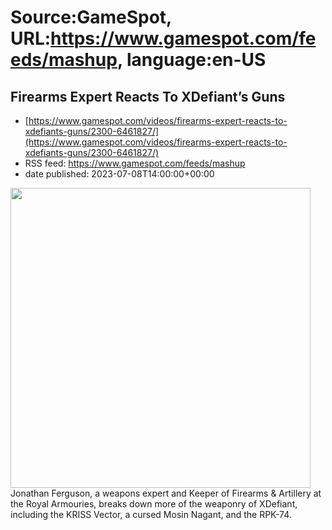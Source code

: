 # Source:GameSpot, URL:https://www.gamespot.com/feeds/mashup, language:en-US

## Firearms Expert Reacts To XDefiant’s Guns
 - [https://www.gamespot.com/videos/firearms-expert-reacts-to-xdefiants-guns/2300-6461827/](https://www.gamespot.com/videos/firearms-expert-reacts-to-xdefiants-guns/2300-6461827/)
 - RSS feed: https://www.gamespot.com/feeds/mashup
 - date published: 2023-07-08T14:00:00+00:00

<img height="480" src="https://www.gamespot.com/a/uploads/square_medium/1571/15719603/4162699-xdefiant_site.jpg" width="480" /> Jonathan Ferguson, a weapons expert and Keeper of Firearms &amp; Artillery at the Royal Armouries, breaks down more of the weaponry of XDefiant, including the KRISS Vector, a cursed Mosin Nagant, and the RPK-74.

